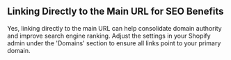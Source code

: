 ## Linking Directly to the Main URL for SEO Benefits

Yes, linking directly to the main URL can help consolidate domain authority and improve search engine ranking. Adjust the settings in your Shopify admin under the 'Domains' section to ensure all links point to your primary domain.